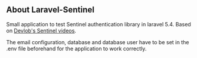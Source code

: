 ## About Laravel-Sentinel
Small application to test Sentinel authentication library in laravel 5.4. Based on [Devlob's Sentinel videos](https://www.youtube.com/playlist?list=PL3ZhWMazGi9KB9PajJHWvV2NJ1ITNoNGp).


The email configuration, database and database user have to be set in the .env file beforehand for the application to work correctly.